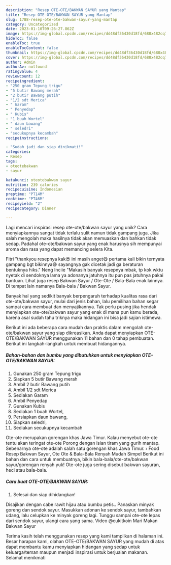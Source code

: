 ```yaml
---
description: "Resep OTE-OTE/BAKWAN SAYUR yang Mantap"
title: "Resep OTE-OTE/BAKWAN SAYUR yang Mantap"
slug: 1788-resep-ote-ote-bakwan-sayur-yang-mantap
category: Uncategorized
date: 2023-01-10T09:26:27.862Z
image: https://img-global.cpcdn.com/recipes/dd48df36430d18fd/680x482cq70/ote-otebakwan-sayur-foto-resep-utama.jpg
hideToc: false
enableToc: true
enableTocContent: false
thumbnail: https://img-global.cpcdn.com/recipes/dd48df36430d18fd/680x482cq70/ote-otebakwan-sayur-foto-resep-utama.jpg
cover: https://img-global.cpcdn.com/recipes/dd48df36430d18fd/680x482cq70/ote-otebakwan-sayur-foto-resep-utama.jpg
author: Admin
authorAv: notfound
ratingvalue: 4
reviewcount: 12
recipeingredient:
- "250 gram Tepung trigu"
- "5 butir Bawang merah"
- "2 butir Bawang putih"
- "1/2 sdt Merica"
- " Garam"
- " Penyedap"
- " Kubis"
- "1 buah Wortel"
- " daun bawang"
- " seledri"
- "secukupnya kecambah"
recipeinstructions:

- "Sudah jadi dan siap dinikmati!"
categories:
- Resep
tags:
- oteotebakwan
- sayur

katakunci: oteotebakwan sayur 
nutrition: 239 calories
recipecuisine: Indonesian
preptime: "PT14M"
cooktime: "PT46M"
recipeyield: "2"
recipecategory: Dinner

---
```





Lagi mencari inspirasi resep ote-ote/bakwan sayur yang unik? Cara menyiapkannya sangat tidak terlalu sulit namun tidak gampang juga. Jika salah mengolah maka hasilnya tidak akan memuaskan dan bahkan tidak sedap. Padahal ote-ote/bakwan sayur yang enak harusnya sih mempunyai aroma dan rasa yang dapat memancing selera Kita.





Fitri &#34;thankyou resepnya kak😍 ini masih anget😋 pertama kali bikin ternyata gampang bgt bikinnya😅 sayangnya gak dicetak jadi ga beraturan bentuknya hiks.&#34; Neng Inciie &#34;Makasih banyak resepnya mbak, tp kok wktu nyetak di sendoknya lama ya adonanya jatuhnya itu pun pas jatuhnya pakai bantuan. Lihat juga resep Bakwan Sayur / Ote-Ote / Bala-Bala enak lainnya. Di tempat lain namanya Bala-bala / Bakwan Sayur.

Banyak hal yang sedikit banyak berpengaruh terhadap kualitas rasa dari ote-ote/bakwan sayur, mulai dari jenis bahan, lalu pemilihan bahan segar sampai cara membuat dan menyajikannya. Tak perlu pusing jika hendak menyiapkan ote-ote/bakwan sayur yang enak di mana pun kamu berada, karena asal sudah tahu triknya maka hidangan ini bisa jadi sajian istimewa.






Berikut ini ada beberapa cara mudah dan praktis dalam mengolah ote-ote/bakwan sayur yang siap dikreasikan. Anda dapat menyiapkan OTE-OTE/BAKWAN SAYUR menggunakan 11 bahan dan 0 tahap pembuatan. Berikut ini langkah-langkah untuk membuat hidangannya.

<!--inarticleads1-->

##### Bahan-bahan dan bumbu yang dibutuhkan untuk menyiapkan OTE-OTE/BAKWAN SAYUR:

1. Gunakan 250 gram Tepung trigu
1. Siapkan 5 butir Bawang merah
1. Ambil 2 butir Bawang putih
1. Ambil 1/2 sdt Merica
1. Sediakan  Garam
1. Ambil  Penyedap
1. Gunakan  Kubis
1. Sediakan 1 buah Wortel,
1. Persiapkan  daun bawang,
1. Siapkan  seledri,
1. Sediakan secukupnya kecambah


Ote-ote merupakan gorengan khas Jawa Timur. Kalau menyebut ote-ote tentu akan teringat ote-ote Porong dengan isian tiram yang gurih mantap. Sebenarnya ote-ote adalah salah satu gorengan khas Jawa Timur. › Food Resep Bakwan Sayur, Ote Ote &amp; Bala-Bala Renyah Mudah Simpel Berikut ini bahan dan cara untuk membuatnya, bikin bala-bala/ote-ote/bakwan sayur/gorengan renyah yuk! Ote-ote juga sering disebut bakwan sayuran, heci atau bala-bala. 

<!--inarticleads2-->

##### Cara buat OTE-OTE/BAKWAN SAYUR:


1. Selesai dan siap dihidangkan!

Disajikan dengan cabe rawit hijau atau bumbu petis.. Panaskan minyak goreng dan sendok sayur. Masukkan adonan ke sendok sayur, tambahkan udang, lalu celupkan ke minyak goreng lagi. Tunggu sampai ote-ote lepas dari sendok sayur, ulangi cara yang sama. Video @cukitkoin Mari Makan Bakwan Sayur 

Terima kasih telah menggunakan resep yang kami tampilkan di halaman ini. Besar harapan kami, olahan OTE-OTE/BAKWAN SAYUR yang mudah di atas dapat membantu kamu menyiapkan hidangan yang sedap untuk keluarga/teman maupun menjadi inspirasi untuk berjualan makanan. Selamat menikmati
